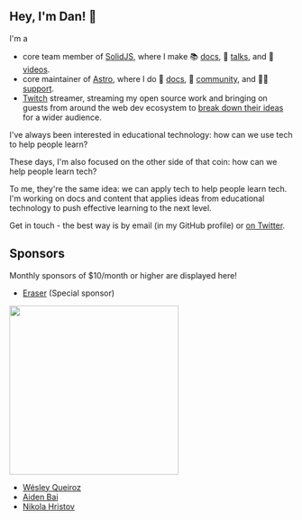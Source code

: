 ## Hey, I'm Dan! 👋

I'm a

- core team member of [SolidJS](https://github.com/orgs/solidjs/people), where I make 📚 [docs](https://twitter.com/solid_js/status/1640851626830307329?s=20), 🎤 [talks](https://youtu.be/qB5jK-KeXOs), and 🎥 [videos](https://www.youtube.com/watch?v=J70HXl1KhWE). 
- core maintainer of [Astro](https://github.com/orgs/withastro/people), where I do 📝 [docs](https://github.com/withastro/docs), 👥 [community](https://github.com/withastro/.github/blob/main/COMMUNITY_GUIDE.md), and 👩‍💻 [support](https://hackmd.io/Q0W_Jth9R1252NUP4cjgXg). 
- [Twitch](https://www.twitch.tv/jutanium) streamer, streaming my open source work and bringing on guests from around the web dev ecosystem to [break down their ideas](https://www.youtube.com/live/fYATmnlxX4A?feature=share) for a wider audience.

I've always been interested in educational technology: how can we use tech to help people learn? 

These days, I'm also focused on the other side of that coin: how can we help people learn tech?

To me, they're the same idea: we can apply tech to help people learn tech. I'm working on docs and content that applies ideas from educational technology to push effective learning to the next level.

Get in touch - the best way is by email (in my GitHub profile) or [on Twitter](https://twitter.com/jutanium).

## Sponsors
Monthly sponsors of $10/month or higher are displayed here!

- [Eraser](https://github.com/eraserlabs?type=source) (Special sponsor)

<a href="https://github.com/eraserlabs?type=source">
<img src="https://user-images.githubusercontent.com/4033662/231962392-023b0fd1-4b11-4ebb-ae46-0095267feafb.png" width="300px"/></a>

- [Wésley Queiroz](https://github.com/wesleycoder)
- [Aiden Bai](https://github.com/aidenybai)
- [Nikola Hristov](https://github.com/nikolaxhristov)
